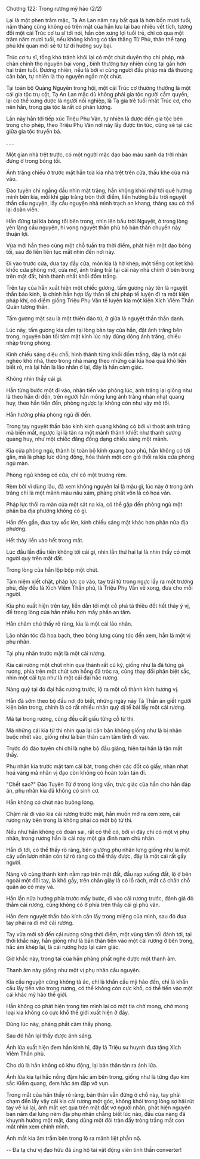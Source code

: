 




Chương 122: Trong rương mỹ hảo (2/2)


Lại là một phen trầm mặc, Tạ An Lan năm nay bất quá là hơn bốn mươi tuổi, năm tháng cũng không có trên mặt của hắn lưu lại bao nhiêu vết tích, tương đối một cái Trúc cơ tu sĩ tới nói, hắn còn xưng lợi tuổi trẻ, chỉ có qua một trăm năm mươi tuổi, nếu không không có tấn thăng Tử Phủ, thân thể tạng phủ khí quan mới sẽ từ từ đi hướng suy bại.

Trúc cơ tu sĩ, tổng khó tránh khỏi lại có một chút duyên thọ chi pháp, mà chân chính thọ nguyên bại vong , bình thường tuy nhiên cũng tại gần hơn hai trăm tuổi. Đương nhiên, nếu là bởi vì cùng người đấu pháp mà đả thương căn bản, tự nhiên là thọ nguyên ngắn một chút.

Tại toàn bộ Quảng Nguyên trong hội, một cái Trúc cơ thường thường là một cái gia tộc trụ cột, Tạ An Lan mặc dù không phải gia tộc người cầm quyền, lại có thể xưng được là người nối nghiệp, là Tạ gia trẻ tuổi nhất Trúc cơ, cho nên hắn, trong gia tộc là rất có phân lượng.

Lần này hắn tới tiếp xúc Triệu Phụ Vân, tự nhiên là được đến gia tộc bên trong cho phép, theo Triệu Phụ Vân nơi này lấy được tin tức, cũng sẽ tại các giữa gia tộc truyền bá.

. . .

Một gian nhà trệt trước, có một người mặc đạo bào màu xanh da trời nhân đứng ở trong bóng tối.

Ánh trăng chiếu ở trước mặt hắn toà kia nhà trệt trên cửa, thấu khe cửa mà vào.

Đào tuyên chi ngẩng đầu nhìn mặt trăng, hắn không khỏi nhớ tới quê hương mình bên kia, mỗi khi gặp trăng tròn thời điểm, liền hướng bầu trời nguyệt thần cầu nguyện, lấy cầu nguyện nhà mình trạch an khang, tháng sau có thể lại đoàn viên.

Hắn đứng tại kia bóng tối bên trong, nhìn lên bầu trời Nguyệt, ở trong lòng yên lặng cầu nguyện, hi vọng nguyệt thần phù hộ bản thân chuyến này thuận lợi.

Vừa mới hắn theo cùng một chỗ tuần tra thời điểm, phát hiện một đạo bóng tối, sau đó liền liên tục mắt nhìn đến nơi này.

Đi vào trước cửa, đưa tay đẩy cửa, môn kia là hờ khép, một tiếng cọt kẹt khô khốc cửa phòng mở, cửa mở, ánh trăng trải tại cái này nhà chính ở bên trong trên mặt đất, hình thành nhất khối đốm trắng.

Trên tay của hắn xuất hiện một chiếc gương, tấm gương này tên là nguyệt thần bảo kính, là chính hắn hợp lấy thần tế chi pháp tế luyện đi ra một kiện pháp khí, có điểm giống Triệu Phụ Vân tế luyện kia một kiện Xích Viêm Thần Quân tượng thần.

Tấm gương mặt sau là một thiên đảo từ, ở giữa là nguyệt thần thần danh.

Lúc này, tấm gương kia cầm tại lòng bàn tay của hắn, đặt ánh trăng bên trong, nguyên bản tối tăm mặt kính lúc này dũng động ánh trăng, chiếu nhập trong phòng.

Kính chiếu sáng diệu chỗ, hình thành từng khối đốm trắng, đây là một cái nghèo khó nhà, theo trong nhà mang theo những cái kia hoa quả khô liền biết rõ, mà lại hẳn là lão nhân ở lại, đây là hắn cảm giác.

Không nhìn thấy cái gì.

Hắn từng bước một đi vào, nhân tiến vào phòng lúc, ánh trăng lại giống như là theo hắn đi đến, trên người hắn mông lung ánh trăng nhàn nhạt quang huy, theo hắn tiến đến, phòng ngược lại không còn như vậy mờ tối.

Hắn hướng phía phòng ngủ đi đến.

Trong tay nguyệt thần bảo kính kính quang không có bởi vì thoát ánh trăng mà biến mất, ngược lại là tản ra một mảnh thánh khiết như thanh sương quang huy, như một chiếc đăng đồng dạng chiếu sáng một mảnh.

Kia cửa phòng ngủ, thành bị toàn bộ kính quang bao phủ, hắn không có tới gần, mà là pháp lực dũng động, hóa thành một cơn gió thổi ra kia cửa phòng ngủ màn.

Phòng ngủ không có cửa, chỉ có một trương rèm.

Rèm bởi vì dùng lâu, đã xem không nguyên lai là màu gì, lúc này ở trong ánh trăng chỉ là một mảnh màu nâu xám, phảng phất vốn là có họa văn.

Pháp lực thổi ra màn cửa một sát na kia, có thể gặp đến phòng ngủ một phần ba địa phương không có gì.

Hắn đến gần, đưa tay xốc lên, kính chiếu sáng mặt khác hơn phân nửa địa phương.

Hết thảy liền vào hết trong mắt.

Lúc đầu lần đầu tiên không tới cái gì, nhìn lần thứ hai lại là nhìn thấy có một người quỳ trên mặt đất.

Trong lòng của hắn lộp bộp một chút.

Tâm niệm xiết chặt, pháp lực co vào, tay trái từ trong ngực lấy ra một trương phù, đây đều là Xích Viêm Thần phù, là Triệu Phụ Vân vẽ xong, đưa cho mỗi người.

Kia phù xuất hiện trên tay, liền dẫn tới một cỗ phá tà thiêu đốt hết thảy ý vị, để trong lòng của hắn nhiều hơn mấy phần an tâm.

Hắn chăm chú thấy rõ ràng, kia là một cái lão nhân.

Lão nhân tóc đã hoa bạch, theo bóng lưng cùng tóc đến xem, hẳn là một vị phụ nhân.

Tại phụ nhân trước mặt là một cái rương.

Kia cái rương một chút nhìn qua thành rất cũ kỹ, giống như là đã từng gả rương, phía trên một chút sơn hồng đã tróc ra, cũng thay đổi phân biệt sắc, nhìn một cái tựa như là một cái đại hắc rương.

Nàng quỳ tại đó đại hắc rương trước, lộ ra một cỗ thành kính hương vị.

Hắn đã sớm theo bộ đầu nơi đó biết, những ngày này Tà Thần án giết người kiện bên trong, chính là có rất nhiều nhân quỷ dị tế bái lấy một cái rương.

Mà tại trong rương, cũng đều cất giấu từng cỗ tử thi.

Mà những cái kia tử thi nhìn qua lại căn bản không giống như là bị nhân buộc nhét vào, giống như là bản thân cam tâm tình đi vào.

Trước đó đào tuyên chi chỉ là nghe bộ đầu giảng, hiện tại hắn là tận mắt thấy.

Phụ nhân kia trước mặt tam cái bát, trong chén các đốt có giấy, nhàn nhạt hoá vàng mã nhân vị đạo còn không có hoàn toàn tán đi.

"Chết sao?" Đào Tuyên Tử ở trong lòng vấn, trực giác của hắn cho hắn đáp án, phụ nhân kia đã không có sinh cơ.

Hắn không có chút nào buông lỏng.

Chậm rãi đi vào kia cái rương trước mặt, hắn muốn mở ra xem xem, cái rương này bên trong là không phải có một bộ tử thi.

Nếu như hắn không có đoán sai, rất có thể có, bởi vì đây chỉ có một vị phụ nhân, trong rương hẳn là cái này một gia đình nam chủ nhân.

Hắn đi tới, có thể thấy rõ ràng, bên giường phụ nhân lưng giống như là một cây uốn lượn nhân côn tử rõ ràng có thể thấy được, đây là một cái rất gầy người.

Nàng vô cùng thành kính nằm rạp trên mặt đất, đầu rạp xuống đất, lộ ở bên ngoài một đôi tay, là khô gầy, trên chân giày là có lỗ rách, mắt cá chân chỗ quần áo có may vá.

Hắn lần nữa hướng phía trước mấy bước, đi vào cái rương trước, đánh giá đỏ thẫm cái rương, cũng không có ở phía trên thấy cái gì phù văn.

Hắn đem nguyệt thần bảo kính cắn lấy trong miệng của mình, sau đó đưa tay phải ra đi mở cái rương.

Tay vừa mới sờ đến cái rương sừng thời điểm, một vùng tăm tối đánh tới, tại thời khắc này, hắn giống như là bản thân tiến vào một cái rương ở bên trong, hắc ám khép lại, là cái rương hợp lại cảm giác.

Giờ khắc này, trong tai của hắn phảng phất nghe được một thanh âm.

Thanh âm này giống như một vị phụ nhân cầu nguyện.

Kia cầu nguyện cũng không tà ác, chỉ là khẩn cầu mỹ hảo đến, chỉ là khẩn cầu lấy tiến vào trong rương, có thể không còn cực khổ, có thể tiến vào một cái khác mỹ hảo thế giới.

Hắn không có phát hiện trong tim mình lại có một tia chờ mong, chờ mong loại kia không có cực khổ thế giới xuất hiện ở đây.

Đúng lúc này, phảng phất cảm thấy phong.

Sau đó hắn lại thấy được ánh sáng.

Ánh lửa xuất hiện đem hắn kinh hỉ, đây là Triệu sư huynh đưa tặng Xích Viêm Thần phù.

Cho dù là hắn không có khu động, lại bản thân tản ra ánh lửa.

Ánh lửa kia tại hắc nồng đậm hắc ám bên trong, giống như là từng đạo kim sắc Kiếm quang, đem hắc ám đập vỡ vụn.

Trong mắt của hắn thấy rõ ràng, bản thân vẫn đứng ở chỗ này, tay phải chạm đến lấy vậy cái kia cái rương một góc, không khỏi trong lòng sợ hãi rút tay về lui lại, ánh mắt xẹt qua trên mặt đất vợ người nhân, phát hiện nguyên bản năm đai lưng ném địa phụ nhân chẳng biết lúc nào, đầu của nàng đã khuynh hướng một mặt, đang dùng một đôi tràn đầy tròng trắng mắt con mắt nhìn xem chính mình.

Ánh mắt kia âm trầm bên trong lộ ra mãnh liệt phẫn nộ.

--
Đa tạ chư vị đạo hữu đã ủng hộ tài vật động viên tinh thần converter!




